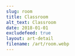 ```yaml
---
slug: room
title: Classroom
alt_text: Classroom
date: 2018-01-01
excludefeed: true
layout: art-detail
filename: /art/room.webp
---
```

